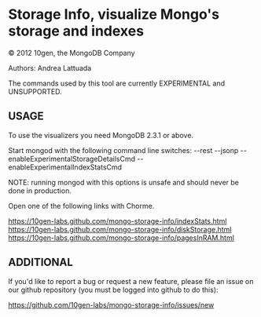 Storage Info, visualize Mongo's storage and indexes
===================================================

© 2012 10gen, the MongoDB Company

Authors: Andrea Lattuada

The commands used by this tool are currently EXPERIMENTAL and UNSUPPORTED.

USAGE
-----

To use the visualizers you need MongoDB 2.3.1 or above.

Start mongod with the following command line switches:
    --rest --jsonp
    --enableExperimentalStorageDetailsCmd
    --enableExperimentalIndexStatsCmd

NOTE: running mongod with this options is unsafe and should never be done in
production.

Open one of the following links with Chorme.

https://10gen-labs.github.com/mongo-storage-info/indexStats.html
https://10gen-labs.github.com/mongo-storage-info/diskStorage.html
https://10gen-labs.github.com/mongo-storage-info/pagesInRAM.html

ADDITIONAL
----------

If you'd like to report a bug or request a new feature,
please file an issue on our github repository
(you must be logged into github to do this):

https://github.com/10gen-labs/mongo-storage-info/issues/new
